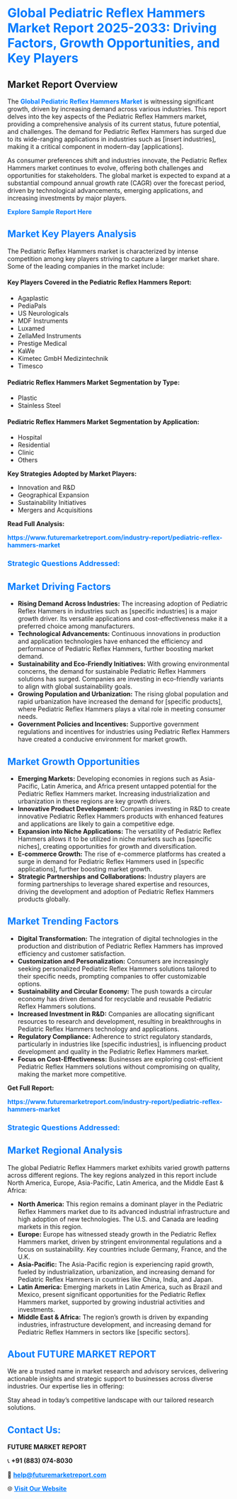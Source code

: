 <h1 style="color: #007BFF;">Global Pediatric Reflex Hammers Market Report 2025-2033: Driving Factors, Growth Opportunities, and Key Players</h1>

<section id="overview">
<h2>Market Report Overview</h2>
<p>The <a href="https://www.futuremarketreport.com/industry-report/pediatric-reflex-hammers-market" style="color: #007BFF; text-decoration: none;"><strong>Global Pediatric Reflex Hammers Market</strong></a> is witnessing significant growth, driven by increasing demand across various industries. This report delves into the key aspects of the Pediatric Reflex Hammers market, providing a comprehensive analysis of its current status, future potential, and challenges. The demand for Pediatric Reflex Hammers has surged due to its wide-ranging applications in industries such as [insert industries], making it a critical component in modern-day [applications].</p>
<p>As consumer preferences shift and industries innovate, the Pediatric Reflex Hammers market continues to evolve, offering both challenges and opportunities for stakeholders. The global market is expected to expand at a substantial compound annual growth rate (CAGR) over the forecast period, driven by technological advancements, emerging applications, and increasing investments by major players.</p>
</section>

<section id="overview">
<p><a href="https://www.futuremarketreport.com/request-sample/reportId=78753" style="color: #007BFF; text-decoration: none;"><strong>Explore Sample Report Here</strong></a></p>
</section>

<section id="key-players">
<h2 style="color: #007BFF;">Market Key Players Analysis</h2>
<p>The Pediatric Reflex Hammers market is characterized by intense competition among key players striving to capture a larger market share. Some of the leading companies in the market include:</p>
<h4>Key Players Covered in the Pediatric Reflex Hammers Report:</h4>
<ul><li>Agaplastic</li><li>PediaPals</li><li>US Neurologicals</li><li>MDF Instruments</li><li>Luxamed</li><li>ZellaMed Instruments</li><li>Prestige Medical</li><li>KaWe</li><li>Kimetec GmbH Medizintechnik</li><li>Timesco</li></ul>
<h4>Pediatric Reflex Hammers Market Segmentation by Type:</h4>
<ul><li>Plastic</li><li>Stainless Steel</li></ul>

<h4>Pediatric Reflex Hammers Market Segmentation by Application:</h4>
<ul><li>Hospital</li><li>Residential</li><li>Clinic</li><li>Others</li></ul>
<p><strong>Key Strategies Adopted by Market Players:</strong></p>
<ul>
<li>Innovation and R&D</li>
<li>Geographical Expansion</li>
<li>Sustainability Initiatives</li>
<li>Mergers and Acquisitions</li>
</ul>
</section>

<section>
<p><strong>Read Full Analysis: </strong></p><a href="https://www.futuremarketreport.com/industry-report/pediatric-reflex-hammers-market" style="color: #007BFF; text-decoration: none;"><strong>https://www.futuremarketreport.com/industry-report/pediatric-reflex-hammers-market</strong></a>
<h3 style="color: #007BFF;">Strategic Questions Addressed:</h3>
</section>

<section id="driving-factors">
<h2 style="color: #007BFF;">Market Driving Factors</h2>
<ul>
<li><strong>Rising Demand Across Industries:</strong> The increasing adoption of Pediatric Reflex Hammers in industries such as [specific industries] is a major growth driver. Its versatile applications and cost-effectiveness make it a preferred choice among manufacturers.</li>
<li><strong>Technological Advancements:</strong> Continuous innovations in production and application technologies have enhanced the efficiency and performance of Pediatric Reflex Hammers, further boosting market demand.</li>
<li><strong>Sustainability and Eco-Friendly Initiatives:</strong> With growing environmental concerns, the demand for sustainable Pediatric Reflex Hammers solutions has surged. Companies are investing in eco-friendly variants to align with global sustainability goals.</li>
<li><strong>Growing Population and Urbanization:</strong> The rising global population and rapid urbanization have increased the demand for [specific products], where Pediatric Reflex Hammers plays a vital role in meeting consumer needs.</li>
<li><strong>Government Policies and Incentives:</strong> Supportive government regulations and incentives for industries using Pediatric Reflex Hammers have created a conducive environment for market growth.</li>
</ul>
</section>

<section id="growth-opportunities">
<h2 style="color: #007BFF;">Market Growth Opportunities</h2>
<ul>
<li><strong>Emerging Markets:</strong> Developing economies in regions such as Asia-Pacific, Latin America, and Africa present untapped potential for the Pediatric Reflex Hammers market. Increasing industrialization and urbanization in these regions are key growth drivers.</li>
<li><strong>Innovative Product Development:</strong> Companies investing in R&D to create innovative Pediatric Reflex Hammers products with enhanced features and applications are likely to gain a competitive edge.</li>
<li><strong>Expansion into Niche Applications:</strong> The versatility of Pediatric Reflex Hammers allows it to be utilized in niche markets such as [specific niches], creating opportunities for growth and diversification.</li>
<li><strong>E-commerce Growth:</strong> The rise of e-commerce platforms has created a surge in demand for Pediatric Reflex Hammers used in [specific applications], further boosting market growth.</li>
<li><strong>Strategic Partnerships and Collaborations:</strong> Industry players are forming partnerships to leverage shared expertise and resources, driving the development and adoption of Pediatric Reflex Hammers products globally.</li>
</ul>
</section>

<section id="trending-factors">
<h2 style="color: #007BFF;">Market Trending Factors</h2>
<ul>
<li><strong>Digital Transformation:</strong> The integration of digital technologies in the production and distribution of Pediatric Reflex Hammers has improved efficiency and customer satisfaction.</li>
<li><strong>Customization and Personalization:</strong> Consumers are increasingly seeking personalized Pediatric Reflex Hammers solutions tailored to their specific needs, prompting companies to offer customizable options.</li>
<li><strong>Sustainability and Circular Economy:</strong> The push towards a circular economy has driven demand for recyclable and reusable Pediatric Reflex Hammers solutions.</li>
<li><strong>Increased Investment in R&D:</strong> Companies are allocating significant resources to research and development, resulting in breakthroughs in Pediatric Reflex Hammers technology and applications.</li>
<li><strong>Regulatory Compliance:</strong> Adherence to strict regulatory standards, particularly in industries like [specific industries], is influencing product development and quality in the Pediatric Reflex Hammers market.</li>
<li><strong>Focus on Cost-Effectiveness:</strong> Businesses are exploring cost-efficient Pediatric Reflex Hammers solutions without compromising on quality, making the market more competitive.</li>
</ul>
</section>

<section>
<p><strong>Get Full Report: </strong></p><a href="https://www.futuremarketreport.com/industry-report/pediatric-reflex-hammers-market" style="color: #007BFF; text-decoration: none;"><strong>https://www.futuremarketreport.com/industry-report/pediatric-reflex-hammers-market</strong></a>
<h3 style="color: #007BFF;">Strategic Questions Addressed:</h3>
</section>


<section id="regional-analysis">
<h2 style="color: #007BFF;">Market Regional Analysis</h2>
<p>The global Pediatric Reflex Hammers market exhibits varied growth patterns across different regions. The key regions analyzed in this report include North America, Europe, Asia-Pacific, Latin America, and the Middle East & Africa:</p>
<ul>
<li><strong>North America:</strong> This region remains a dominant player in the Pediatric Reflex Hammers market due to its advanced industrial infrastructure and high adoption of new technologies. The U.S. and Canada are leading markets in this region.</li>
<li><strong>Europe:</strong> Europe has witnessed steady growth in the Pediatric Reflex Hammers market, driven by stringent environmental regulations and a focus on sustainability. Key countries include Germany, France, and the U.K.</li>
<li><strong>Asia-Pacific:</strong> The Asia-Pacific region is experiencing rapid growth, fueled by industrialization, urbanization, and increasing demand for Pediatric Reflex Hammers in countries like China, India, and Japan.</li>
<li><strong>Latin America:</strong> Emerging markets in Latin America, such as Brazil and Mexico, present significant opportunities for the Pediatric Reflex Hammers market, supported by growing industrial activities and investments.</li>
<li><strong>Middle East & Africa:</strong> The region’s growth is driven by expanding industries, infrastructure development, and increasing demand for Pediatric Reflex Hammers in sectors like [specific sectors].</li>
</ul>
</section>

<footer>
<h2 style="color: #007BFF;">About FUTURE MARKET REPORT</h2>
<p>We are a trusted name in market research and advisory services, delivering actionable insights and strategic support to businesses across diverse industries. Our expertise lies in offering:</p>

<p>Stay ahead in today’s competitive landscape with our tailored research solutions.</p>

<h2 style="color: #007BFF;">Contact Us:</h2>
<p><strong>FUTURE MARKET REPORT</strong></p>
<p>📞 <strong>+91 (883) 074-8030</strong></p>
<p>📧 <strong><a href="mailto:help@futuremarketreport.com" style="color: #007BFF;">help@futuremarketreport.com</a></strong></p>
<p>🌐 <strong><a href="https://www.futuremarketreport.com/" style="color: #007BFF;">Visit Our Website</a></strong></p>
</footer>